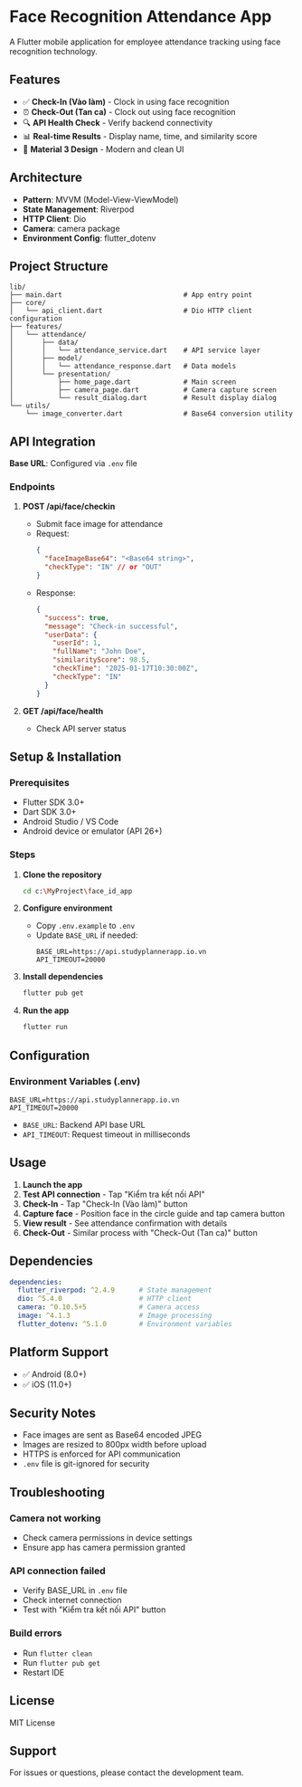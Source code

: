 # Face Recognition Attendance App

A Flutter mobile application for employee attendance tracking using face recognition technology.

## Features

- ✅ **Check-In (Vào làm)** - Clock in using face recognition
- ⏰ **Check-Out (Tan ca)** - Clock out using face recognition  
- 🔍 **API Health Check** - Verify backend connectivity
- 📊 **Real-time Results** - Display name, time, and similarity score
- 🎨 **Material 3 Design** - Modern and clean UI

## Architecture

- **Pattern**: MVVM (Model-View-ViewModel)
- **State Management**: Riverpod
- **HTTP Client**: Dio
- **Camera**: camera package
- **Environment Config**: flutter_dotenv

## Project Structure

```
lib/
├── main.dart                              # App entry point
├── core/
│   └── api_client.dart                    # Dio HTTP client configuration
├── features/
│   └── attendance/
│       ├── data/
│       │   └── attendance_service.dart    # API service layer
│       ├── model/
│       │   └── attendance_response.dart   # Data models
│       └── presentation/
│           ├── home_page.dart             # Main screen
│           ├── camera_page.dart           # Camera capture screen
│           └── result_dialog.dart         # Result display dialog
└── utils/
    └── image_converter.dart               # Base64 conversion utility
```

## API Integration

**Base URL**: Configured via `.env` file

### Endpoints

1. **POST /api/face/checkin**
   - Submit face image for attendance
   - Request:
     ```json
     {
       "faceImageBase64": "<Base64 string>",
       "checkType": "IN" // or "OUT"
     }
     ```
   - Response:
     ```json
     {
       "success": true,
       "message": "Check-in successful",
       "userData": {
         "userId": 1,
         "fullName": "John Doe",
         "similarityScore": 98.5,
         "checkTime": "2025-01-17T10:30:00Z",
         "checkType": "IN"
       }
     }
     ```

2. **GET /api/face/health**
   - Check API server status

## Setup & Installation

### Prerequisites

- Flutter SDK 3.0+
- Dart SDK 3.0+
- Android Studio / VS Code
- Android device or emulator (API 26+)

### Steps

1. **Clone the repository**
   ```bash
   cd c:\MyProject\face_id_app
   ```

2. **Configure environment**
   - Copy `.env.example` to `.env`
   - Update `BASE_URL` if needed:
     ```
     BASE_URL=https://api.studyplannerapp.io.vn
     API_TIMEOUT=20000
     ```

3. **Install dependencies**
   ```bash
   flutter pub get
   ```

4. **Run the app**
   ```bash
   flutter run
   ```

## Configuration

### Environment Variables (.env)

```env
BASE_URL=https://api.studyplannerapp.io.vn
API_TIMEOUT=20000
```

- `BASE_URL`: Backend API base URL
- `API_TIMEOUT`: Request timeout in milliseconds

## Usage

1. **Launch the app**
2. **Test API connection** - Tap "Kiểm tra kết nối API"
3. **Check-In** - Tap "Check-In (Vào làm)" button
4. **Capture face** - Position face in the circle guide and tap camera button
5. **View result** - See attendance confirmation with details
6. **Check-Out** - Similar process with "Check-Out (Tan ca)" button

## Dependencies

```yaml
dependencies:
  flutter_riverpod: ^2.4.9      # State management
  dio: ^5.4.0                   # HTTP client
  camera: ^0.10.5+5             # Camera access
  image: ^4.1.3                 # Image processing
  flutter_dotenv: ^5.1.0        # Environment variables
```

## Platform Support

- ✅ Android (8.0+)
- ✅ iOS (11.0+)

## Security Notes

- Face images are sent as Base64 encoded JPEG
- Images are resized to 800px width before upload
- HTTPS is enforced for API communication
- `.env` file is git-ignored for security

## Troubleshooting

### Camera not working
- Check camera permissions in device settings
- Ensure app has camera permission granted

### API connection failed
- Verify BASE_URL in `.env` file
- Check internet connection
- Test with "Kiểm tra kết nối API" button

### Build errors
- Run `flutter clean`
- Run `flutter pub get`
- Restart IDE

## License

MIT License

## Support

For issues or questions, please contact the development team.
